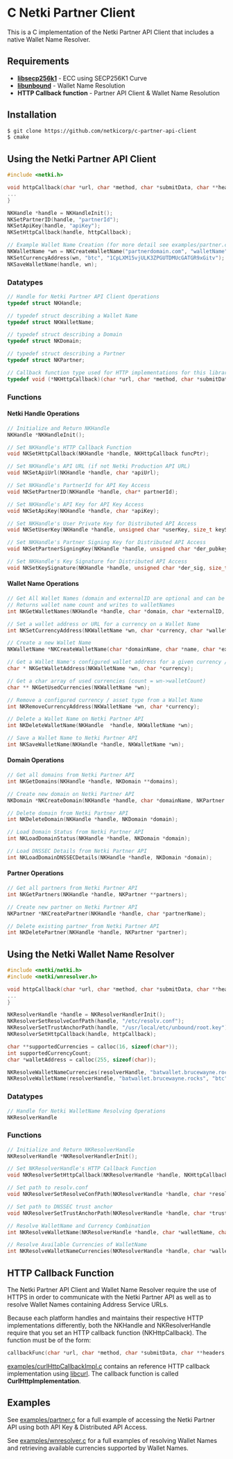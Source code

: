 # C Netki Partner Client

This is a C implementation of the Netki Partner API Client that includes a native Wallet Name Resolver.

## Requirements

* **[libsecp256k1](https://github.com/bitcoin/secp256k1)** - ECC using SECP256K1 Curve
* **[libunbound](http://unbound.net)** - Wallet Name Resolution
* **HTTP Callback function** - Partner API Client & Wallet Name Resolution

## Installation
```bash
$ git clone https://github.com/netkicorp/c-partner-api-client
$ cmake
```

## Using the Netki Partner API Client
```c
#include <netki.h>

void httpCallback(char *url, char *method, char *submitData, char **headers, int headerCount, char *returnData, char **returnHeaders, long *returnHttpStatusCode) {
...
}

NKHandle *handle = NKHandleInit();
NKSetPartnerID(handle, "partnerId");
NKSetApiKey(handle, "apiKey");
NKSetHttpCallback(handle, httpCallback);

// Example Wallet Name Creation (for more detail see examples/partner.c)
NKWalletName *wn = NKCreateWalletName("partnerdomain.com", "walletName", "externalId");
NKSetCurrencyAddress(wn, "btc", "1CpLXM15vjULK3ZPGUTDMUcGATGR9xGitv");
NKSaveWalletName(handle, wn);

```
    
### Datatypes
```c
// Handle for Netki Partner API Client Operations
typedef struct NKHandle;

// typedef struct describing a Wallet Name 
typedef struct NKWalletName;

// typedef struct describing a Domain
typedef struct NKDomain;

// typedef struct describing a Partner
typedef struct NKPartner;

// Callback function type used for HTTP implementations for this library
typedef void (*NKHttpCallback)(char *url, char *method, char *submitData, char **headers, int headerCount, char *returnData, char **returnHeaders, long *returnHttpStatusCode);
```

### Functions

#### Netki Handle Operations
```c
// Initialize and Return NKHandle
NKHandle *NKHandleInit();

// Set NKHandle's HTTP Callback Function
void NKSetHttpCallback(NKHandle *handle, NKHttpCallback funcPtr);

// Set NKHandle's API URL (if not Netki Production API URL)
void NKSetApiUrl(NKHandle *handle, char *apiUrl);

// Set NKHandle's PartnerId for API Key Access
void NKSetPartnerID(NKHandle *handle, char* partnerId);

// Set NKHandle's API Key for API Key Access
void NKSetApiKey(NKHandle *handle, char *apiKey);

// Set NKHandle's User Private Key for Distributed API Access
void NKSetUserKey(NKHandle *handle, unsigned char *userKey, size_t keySize);

// Set NKHandle's Partner Signing Key for Distributed API Access
void NKSetPartnerSigningKey(NKHandle *handle, unsigned char *der_pubkey, size_t len);

// Set NKHandle's Key Signature for Distributed API Access
void NKSetKeySignature(NKHandle *handle, unsigned char *der_sig, size_t len);
```

#### Wallet Name Operations
```c
// Get All Wallet Names (domain and externalID are optional and can be NULL) from Netki Partner API. 
// Returns wallet name count and writes to walletNames
int NKGetWalletNames(NKHandle *handle, char *domain, char *externalID, NKWalletName **walletNames);

// Set a wallet address or URL for a currency on a Wallet Name
int NKSetCurrencyAddress(NKWalletName *wn, char *currency, char *walletAddress);

// Create a new Wallet Name
NKWalletName *NKCreateWalletName(char *domainName, char *name, char *externalId);

// Get a Wallet Name's configured wallet address for a given currency / asset type
char * NKGetWalletAddress(NKWalletName *wn, char *currency);

// Get a char array of used currencies (count = wn->walletCount)
char ** NKGetUsedCurrencies(NKWalletName *wn);

// Remove a configured currency / asset type from a Wallet Name 
int NKRemoveCurrencyAddress(NKWalletName *wn, char *currency);

// Delete a Wallet Name on Netki Partner API
int NKDeleteWalletName(NKHandle  *handle, NKWalletName *wn);

// Save a Wallet Name to Netki Partner API
int NKSaveWalletName(NKHandle *handle, NKWalletName *wn);
```

#### Domain Operations
```c
// Get all domains from Netki Partner API
int NKGetDomains(NKHandle *handle, NKDomain **domains);

// Create new domain on Netki Partner API
NKDomain *NKCreateDomain(NKHandle *handle, char *domainName, NKPartner *partner);

// Delete domain from Netki Partner API
int NKDeleteDomain(NKHandle *handle, NKDomain *domain);

// Load Domain Status from Netki Partner API
int NKLoadDomainStatus(NKHandle *handle, NKDomain *domain);

// Load DNSSEC Details from Netki Partner API
int NKLoadDomainDNSSECDetails(NKHandle *handle, NKDomain *domain);
```

#### Partner Operations
```c
// Get all partners from Netki Partner API
int NKGetPartners(NKHandle *handle, NKPartner **partners);

// Create new partner on Netki Partner API
NKPartner *NKCreatePartner(NKHandle *handle, char *partnerName);

// Delete existing partner from Netki Partner API
int NKDeletePartner(NKHandle *handle, NKPartner *partner);
```
    
## Using the Netki Wallet Name Resolver
```c
#include <netki/netki.h>
#include <netki/wnresolver.h>

void httpCallback(char *url, char *method, char *submitData, char **headers, int headerCount, char *returnData, char **returnHeaders, long *returnHttpStatusCode) {
...
}

NKResolverHandle *handle = NKResolverHandlerInit();
NKResolverSetResolveConfPath(handle, "/etc/resolv.conf");
NKResolverSetTrustAnchorPath(handle, "/usr/local/etc/unbound/root.key");
NKResolverSetHttpCallback(handle, httpCallback);

char **supportedCurrencies = calloc(16, sizeof(char*));
int supportedCurrencyCount;
char *walletAddress = calloc(255, sizeof(char));

NKResolveWalletNameCurrencies(resolverHandle, "batwallet.brucewayne.rocks", supportedCurrencies, &supportedCurrencyCount);
NKResolveWalletName(resolverHandle, "batwallet.brucewayne.rocks", "btc", walletAddress);
```

### Datatypes
```c
// Handle for Netki WalletName Resolving Operations
NKResolverHandle
```

### Functions
```c
// Initialize and Return NKResolverHandle
NKResolverHandle *NKResolverHandlerInit();

// Set NKResolverHandle's HTTP Callback Function
void NKResolverSetHttpCallback(NKResolverHandle *handle, NKHttpCallback funcPtr);

// Set path to resolv.conf
void NKResolverSetResolveConfPath(NKResolverHandle *handle, char *resolveConfPath);

// Set path to DNSSEC trust anchor
void NKResolverSetTrustAnchorPath(NKResolverHandle *handle, char *trustAnchorPath);

// Resolve WalletName and Currency Combination
int NKResolveWalletName(NKResolverHandle *handle, char *walletName, char *currency, char *walletAddress);

// Resolve Available Currencies of WalletName
int NKResolveWalletNameCurrencies(NKResolverHandle *handle, char *walletName, char **currencies, int *currencyCount);
```

## HTTP Callback Function

The Netki Partner API Client and Wallet Name Resolver require the use of HTTPS in order to communicate with the Netki Partner API as well as to resolve Wallet Names containing Address Service URLs. 

Because each platform handles and maintains their respective HTTP implementations differently, both the NKHandle and NKResolverHandle require that you set an HTTP callback function (NKHttpCallback). The function must be of the form:

```c
callbackFunc(char *url, char *method, char *submitData, char **headers, int headerCount, char *returnData, char **returnHeaders, long *returnHttpStatusCode);
```

[examples/curlHttpCallbackImpl.c](examples/curlHttpCallbackImpl.c) contains an reference HTTP callback implementation using [libcurl](https://curl.haxx.se/libcurl/). The callback function is called **CurlHttpImplementation**.

## Examples

See [examples/partner.c](examples/partner.c) for a full example of accessing the Netki Partner API using both API Key & Distributed API Access.

See [examples/wnresolver.c](examples/wnresolver.c) for a full examples of resolving Wallet Names and retrieving available currencies supported by Wallet Names.